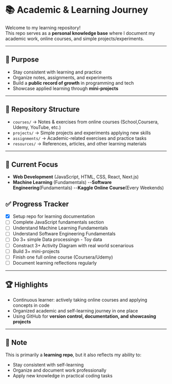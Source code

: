 # 📚 Academic & Learning Journey

Welcome to my learning repository!  
This repo serves as a **personal knowledge base** where I document my academic work, online courses, and simple projects/experiments.  

---

## 🎯 Purpose
- Stay consistent with learning and practice  
- Organize notes, assignments, and experiments  
- Build a **public record of growth** in programming and tech  
- Showcase applied learning through **mini-projects**  

---

## 📂 Repository Structure
- `courses/` → Notes & exercises from online courses (School,Coursera, Udemy, YouTube, etc.)  
- `projects/` → Simple projects and experiments applying new skills  
- `assignments/` → Academic-related exercises and practice tasks  
- `resources/` → References, articles, and other learning materials  

---

## 🚀 Current Focus
- **Web Development** (JavaScript, HTML, CSS, React, Next.js)  
- **Machine Learning** (Fundamentals)
--**Software Engineering**(Fundamentals)
--**Kaggle Online Course**(Every Weekends)

  

## ✅ Progress Tracker
- [x] Setup repo for learning documentation  
- [ ] Complete JavaScript fundamentals section  
- [ ] Understand Machine Learning Fundamentals
- [ ] Understand Software Engineering Fundamentals
- [ ] Do 3+ simple Data processingn - Toy data
- [ ] Constract 3+ Activity Diagram with real world scenarious
- [ ] Build 3+ mini-projects
- [ ] Finish one full online course (Coursera/Udemy)  
- [ ] Document learning reflections regularly  

---

## 🏆 Highlights
- Continuous learner: actively taking online courses and applying concepts in code  
- Organized academic and self-learning journey in one place  
- Using GitHub for **version control, documentation, and showcasing projects**  

---

## 📌 Note
This is primarily a **learning repo**, but it also reflects my ability to:  
- Stay consistent with self-learning  
- Organize and document work professionally  
- Apply new knowledge in practical coding tasks  
